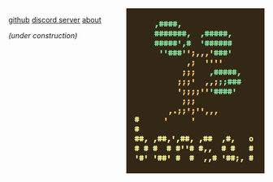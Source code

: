 <img align="right" src="res/bonsai.png">

[github](http://github.com/mitchweaver/bonsai)
[discord server](http://discord.gg/FwbTB9R)
[about](about.html)

*(under construction)*
